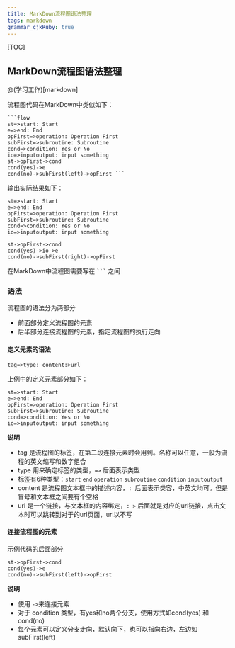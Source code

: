 ```yaml
---
title: MarkDown流程图语法整理 
tags: markdown
grammar_cjkRuby: true
---
```


[TOC]

## MarkDown流程图语法整理

@(学习工作)[markdown]

流程图代码在MarkDown中类似如下：
```
```flow
st=>start: Start
e=>end: End
opFirst=>operation: Operation First
subFirst=>subroutine: Subroutine
cond=>condition: Yes or No
io=>inputoutput: input something 
st->opFirst->cond
cond(yes)->e
cond(no)->subFirst(left)->opFirst ```
```


输出实际结果如下：
```flow
st=>start: Start
e=>end: End
opFirst=>operation: Operation First
subFirst=>subroutine: Subroutine
cond=>condition: Yes or No
io=>inputoutput: input something 

st->opFirst->cond
cond(yes)->io->e
cond(no)->subFirst(right)->opFirst
```
在MarkDown中流程图需要写在	` ``` `	之间
### 语法
流程图的语法分为两部分
- 前面部分定义流程图的元素
- 后半部分连接流程图的元素，指定流程图的执行走向
#### 定义元素的语法
	tag=>type: content:>url
上例中的定义元素部分如下：
	
    st=>start: Start
	e=>end: End
	opFirst=>operation: Operation First
	subFirst=>subroutine: Subroutine
	cond=>condition: Yes or No
	io=>inputoutput: input something
**说明**
- tag 是流程图的标签，在第二段连接元素时会用到。名称可以任意，一般为流程的英文缩写和数字组合
- type 用来确定标签的类型，`=>` 后面表示类型
- 标签有6种类型：`start` `end` `operation` `subroutine` `condition` `inputoutput`
- content 是流程图文本框中的描述内容，`: `后面表示类容，中英文均可。但是冒号和文本框之间要有个空格
- url 是一个链接，与文本框的内容绑定，`: >` 后面就是对应的url链接，点击文本时可以跳转到对于的url页面，url以不写
#### 连接流程图的元素
示例代码的后面部分
```
st->opFirst->cond
cond(yes)->e
cond(no)->subFirst(left)->opFirst
```
**说明**
- 使用 `->`来连接元素
- 对于 condition 类型，有yes和no两个分支，使用方式如cond(yes) 和cond(no)
- 每个元素可以定义分支走向，默认向下，也可以指向右边，左边如subFirst(left)